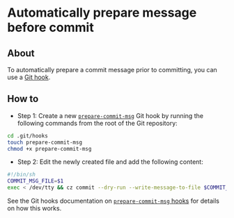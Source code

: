 # Automatically prepare message before commit

## About

To automatically prepare a commit message prior to committing, you can use a [Git hook](https://git-scm.com/book/en/v2/Customizing-Git-Git-Hooks).

## How to

- Step 1: Create a new [`prepare-commit-msg`][prepare-commit-msg-docs] Git hook by running the following commands from the root of the Git repository:

```sh
cd .git/hooks
touch prepare-commit-msg
chmod +x prepare-commit-msg
```

- Step 2: Edit the newly created file and add the following content:

```sh
#!/bin/sh
COMMIT_MSG_FILE=$1
exec < /dev/tty && cz commit --dry-run --write-message-to-file $COMMIT_MSG_FILE || true
```

See the Git hooks documentation on [`prepare-commit-msg` hooks][prepare-commit-msg-docs] for details on how this works.

[prepare-commit-msg-docs]: https://git-scm.com/docs/githooks#_prepare_commit_msg
